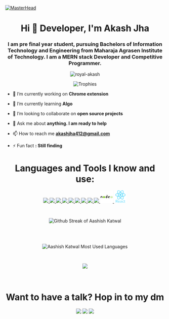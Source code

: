 [![MasterHead](https://www.topgun-tech.com/wp-content/uploads/2017/01/AdobeStock_120502836.jpg)](https://its-akashjha.github.io)
<h1 align="center">Hi 👋 Developer, I'm Akash Jha</h1>
<h3 align="center">I am pre final year student, pursuing Bachelors of Information Technology and Engineering from Maharaja Agrasen Institute of Technology. I am a MERN stack Developer and Competitive Programmer.</h3>

<p align="center"> <img src="https://komarev.com/ghpvc/?username=royal-akash&label=Profile%20views&color=0e75b6&style=flat" alt="royal-akash" /> </p>

<!-- Trophies -->
<p align="center">
  <img src="https://github-profile-trophy.vercel.app/?username=its-akashjha&theme=radical" alt="Trophies" />
</p>

- 🔭 I’m currently working on **Chrome extension**

- 🌱 I’m currently learning **Algo**

- 👯 I’m looking to collaborate on **open source projects**

- 💬 Ask me about **anything. I am ready to help**

- 📫 How to reach me **akashjha412@gmail.com**

- ⚡ Fun fact **: Still finding**


<h1 align="center"> Languages and Tools I know and use: </h1>
<p align="center">
  <a href="https://java.com" > <img src="https://img.icons8.com/color/48/000000/java-coffee-cup-logo--v1.png"/> </a>
  <a href="https://www.oracle.com/java/technologies/jspt.html"> <img src="https://img.icons8.com/color/48/000000/jsp.png"/> </a>
  <a href="https://www.w3.org/html/" target="_blank"> <img src="https://img.icons8.com/color/48/000000/html-5.png"/> </a>
  <a href="https://www.w3schools.com/css/" target="_blank"> <img src="https://img.icons8.com/color/48/000000/css3.png"/> </a>
  <a href="https://getbootstrap.com" target="_blank"> <img src="https://img.icons8.com/color/48/000000/bootstrap.png"/> </a>
  <a href="https://developer.mozilla.org/en-US/docs/Web/JavaScript" target="_blank"> <img src="https://img.icons8.com/color/48/000000/javascript.png"/> </a>
  <a href="https://www.mysql.com" target="_blank"> <img src="https://img.icons8.com/color/48/000000/mysql-logo.png"/> </a>
  <a href="https://git-scm.com" target="_blank"> <img src="https://img.icons8.com/color/48/000000/git.png"/> </a>
  <a href="https://www.cplusplus.com/" target="_blank"> <img src="https://img.icons8.com/color/48/000000/c-plus-plus-logo.png"/> </a>
  <a href="https://nodejs.org" target="_blank"> <img src="https://raw.githubusercontent.com/devicons/devicon/master/icons/nodejs/nodejs-original-wordmark.svg" alt="nodejs" width="40" height="40"/> </a>
  <a href="https://reactjs.org/" target="_blank"> <img src="https://raw.githubusercontent.com/devicons/devicon/master/icons/react/react-original-wordmark.svg" alt="react" width="40" height="40"/> </a>
</p>
<br />

<!-- Streak -->
<p align="center">
  <img src="https://github-readme-streak-stats.herokuapp.com?user=its-akashjha&theme=dark" alt="Github Streak of Aashish Katwal" />
</p>
<br/>

<br/>
<!--  Most used languages Stat  -->
<p align="center">
  <img align="center" src="https://github-readme-stats.vercel.app/api/top-langs?username=its-akashjha&show_icons=true&locale=en&layout=compact&theme=highcontrast" alt="Aashish Katwal Most Used Languages" />
</p>
<br/>

<!-- readme stat -->
<p align="center">
  <img src="https://github-readme-stats.vercel.app/api?username=its-akashjha&theme=highcontrast&show_icons=true" />
</p>
<br />

<!-- Social Links -->
<h1 align="center">Want to have a talk? Hop in to my dm</h1>
<p align="center">
  <a href = "https://www.linkedin.com/in/akash-jha-5a01ab193/"><img src="https://img.icons8.com/fluent/48/000000/linkedin.png"/></a>
  <a href = "https://twitter.com/its_akashjha"><img src="https://img.icons8.com/fluent/48/000000/twitter.png"/></a>
  <a href = "https://www.instagram.com/its_akashjha/"><img src="https://img.icons8.com/fluent/48/000000/instagram-new.png"/></a>
</p>

<br/>
